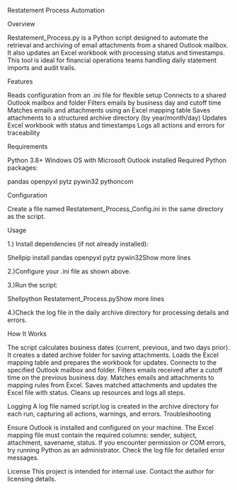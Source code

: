 Restatement Process Automation

Overview

Restatement_Process.py is a Python script designed to automate the retrieval and archiving of email attachments from a shared Outlook mailbox. It also updates an Excel workbook with processing status and timestamps. This tool is ideal for financial operations teams handling daily statement imports and audit trails.

Features

Reads configuration from an .ini file for flexible setup
Connects to a shared Outlook mailbox and folder
Filters emails by business day and cutoff time
Matches emails and attachments using an Excel mapping table
Saves attachments to a structured archive directory (by year/month/day)
Updates Excel workbook with status and timestamps
Logs all actions and errors for traceability

Requirements

Python 3.8+
Windows OS with Microsoft Outlook installed
Required Python packages:

pandas
openpyxl
pytz
pywin32
pythoncom

Configuration

Create a file named Restatement_Process_Config.ini in the same directory as the script. 

Usage

1.) Install dependencies (if not already installed):

  Shellpip install pandas openpyxl pytz pywin32Show more lines

2.)Configure your .ini file as shown above.

3.)Run the script:

  Shellpython Restatement_Process.pyShow more lines

4.)Check the log file in the daily archive directory for processing details and errors.

How It Works

The script calculates business dates (current, previous, and two days prior).
It creates a dated archive folder for saving attachments.
Loads the Excel mapping table and prepares the workbook for updates.
Connects to the specified Outlook mailbox and folder.
Filters emails received after a cutoff time on the previous business day.
Matches emails and attachments to mapping rules from Excel.
Saves matched attachments and updates the Excel file with status.
Cleans up resources and logs all steps.

Logging
A log file named script.log is created in the archive directory for each run, capturing all actions, warnings, and errors.
Troubleshooting

Ensure Outlook is installed and configured on your machine.
The Excel mapping file must contain the required columns: sender, subject, attachment, savename, status.
If you encounter permission or COM errors, try running Python as an administrator.
Check the log file for detailed error messages.

License
This project is intended for internal use. Contact the author for licensing details.
